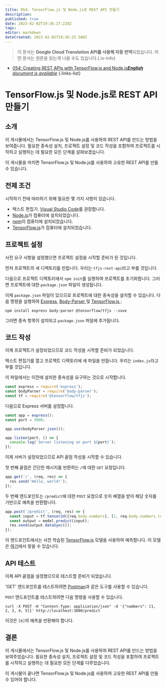 ```yaml
---
title: 054: TensorFlow.js 및 Node.js로 REST API 만들기
description: 
published: true
date: 2023-02-02T19:36:27.228Z
tags: 
editor: markdown
dateCreated: 2023-02-02T19:36:25.588Z
---
```


> 이 문서는 **Google Cloud Translation API를 사용해 자동 번역**되었습니다.
어떤 문서는 원문을 읽는게 나을 수도 있습니다.{.is-info}



- [054: Creating REST APIs with TensorFlow.js and Node.js***English** document is available*](/en/Knowledge-base/TensorFlow-js/Learning/054-creating-rest-apis-with-tensorflow-js-and-node-js)
{.links-list}


# TensorFlow.js 및 Node.js로 REST API 만들기

## 소개

이 게시물에서는 TensorFlow.js 및 Node.js를 사용하여 REST API를 만드는 방법을 보여줍니다. 필요한 종속성 설치, 프로젝트 설정 및 코드 작성을 포함하여 프로젝트를 시작하고 실행하는 데 필요한 모든 단계를 살펴보겠습니다.

이 게시물을 마치면 TensorFlow.js 및 Node.js를 사용하여 고유한 REST API를 만들 수 있습니다.

## 전제 조건

시작하기 전에 따라하기 위해 필요한 몇 가지 사항이 있습니다.

- 텍스트 편집기. [Visual Studio Code](https://code.visualstudio.com/)를 권장합니다.
- [Node.js](https://nodejs.org/en/)가 컴퓨터에 설치되었습니다.
- [npm](https://www.npmjs.com/)이 컴퓨터에 설치되었습니다.
- [TensorFlow.js](https://js.tensorflow.org/)가 컴퓨터에 설치되었습니다.

## 프로젝트 설정

사전 요구 사항을 설정했으면 프로젝트 설정을 시작할 준비가 된 것입니다.

먼저 프로젝트의 새 디렉토리를 만듭니다. 우리는 `tfjs-rest-api`라고 부를 것입니다.

다음으로 프로젝트 디렉토리에서 `npm init`를 실행하여 프로젝트를 초기화합니다. 그러면 프로젝트에 대한 `package.json` 파일이 생성됩니다.

이제 `package.json` 파일이 있으므로 프로젝트에 대한 종속성을 설치할 수 있습니다. 다음 명령을 실행하여 [Express](https://expressjs.com/), [ Body-Parser ](https://www.npmjs.com/package/body-parser) 및 [ TensorFlow.js ]( https://www.npmjs.com/package/@tensorflow/tfjs):

```
npm install express body-parser @tensorflow/tfjs --save
```

그러면 종속 항목이 설치되고 `package.json` 파일에 추가됩니다.

## 코드 작성

이제 프로젝트가 설정되었으므로 코드 작성을 시작할 준비가 되었습니다.

텍스트 편집기를 열고 프로젝트 디렉토리에 새 파일을 만듭니다. 우리는 `index.js`라고 부를 것입니다.

이 파일에서는 이전에 설치한 종속성을 요구하는 것으로 시작합니다.

```javascript
const express = require('express');
const bodyParser = require('body-parser');
const tf = require('@tensorflow/tfjs');
```

다음으로 Express 서버를 설정합니다.

```javascript
const app = express();
const port = 3000;

app.use(bodyParser.json());

app.listen(port, () => {
  console.log(`Server listening on port ${port}`);
});
```

이제 서버가 설정되었으므로 API 끝점 작성을 시작할 수 있습니다.

첫 번째 끝점은 간단한 메시지를 반환하는 `/`에 대한 `GET` 요청입니다.

```javascript
app.get('/', (req, res) => {
  res.send('Hello, world!');
});
```

두 번째 엔드포인트는 `/predict`에 대한 `POST` 요청으로 숫자 배열을 받아 해당 숫자를 기반으로 예측을 반환합니다.

```javascript
app.post('/predict', (req, res) => {
  const input = tf.tensor2d([req.body.numbers], [1, req.body.numbers.length]);
  const output = model.predict(input);
  res.send(output.dataSync());
});
```

이 엔드포인트에서는 사전 학습된 [TensorFlow.js](https://js.tensorflow.org/) 모델을 사용하여 예측합니다. 이 모델은 [여기](https://storage.googleapis.com/tfjs-models/tfjs/mnist_model/model.json)에서 찾을 수 있습니다.

## API 테스트

이제 API 끝점을 설정했으므로 테스트할 준비가 되었습니다.

'GET' 엔드포인트를 테스트하려면 [Postman](https://www.getpostman.com/)과 같은 도구를 사용할 수 있습니다.

`POST` 엔드포인트를 테스트하려면 다음 명령을 사용할 수 있습니다.

```
curl -X POST -H "Content-Type: application/json" -d '{"numbers": [1, 2, 3, 4, 5]}' http://localhost:3000/predict
```

이것은 `[6]`의 예측을 반환해야 합니다.

## 결론

이 게시물에서는 TensorFlow.js 및 Node.js를 사용하여 REST API를 만드는 방법을 보여주었습니다. 필요한 종속성 설치, 프로젝트 설정 및 코드 작성을 포함하여 프로젝트를 시작하고 실행하는 데 필요한 모든 단계를 다루었습니다.

이 게시물이 끝나면 TensorFlow.js 및 Node.js를 사용하여 고유한 REST API를 만들 수 있어야 합니다.